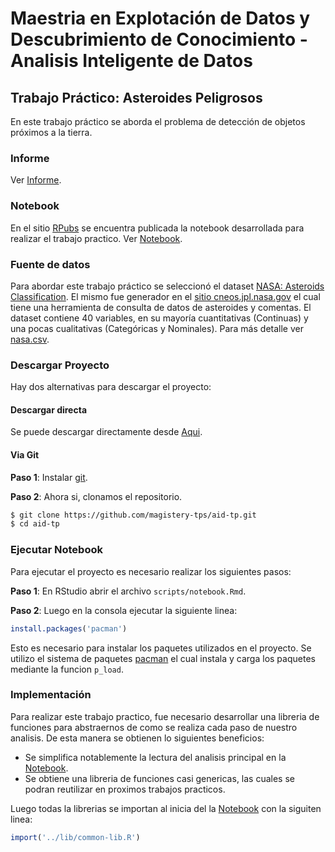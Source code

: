 # Maestria en Explotación de Datos y Descubrimiento de Conocimiento - Analisis Inteligente de Datos

## Trabajo Práctico: Asteroides Peligrosos

En este trabajo práctico se aborda el problema de detección de objetos próximos a la tierra.

### Informe

Ver [Informe](https://github.com/magistery-tps/aid-tp/blob/main/docs/Informe.pdf).

### Notebook

En el sitio [RPubs](https://rpubs.com/) se encuentra publicada la notebook desarrollada para realizar el trabajo practico. Ver [Notebook](https://rpubs.com/adrianmarino/aid-tp).

### Fuente de datos

Para abordar este trabajo práctico se seleccionó el dataset [NASA: Asteroids Classification](https://www.kaggle.com/shrutimehta/nasa-asteroids-classification). El mismo fue generador en el [sitio cneos.jpl.nasa.gov](https://cneos.jpl.nasa.gov/) el cual tiene una herramienta de consulta de datos de asteroides y comentas.  El dataset contiene 40 variables, en su mayoría cuantitativas (Continuas) y una pocas cualitativas (Categóricas y Nominales). Para más detalle ver [nasa.csv](https://github.com/magistery-tps/aid-tp/blob/main/datasets/nasa.csv).


### Descargar Proyecto

Hay dos alternativas para descargar el proyecto:

#### Descargar directa

Se puede descargar directamente desde [Aqui](https://github.com/magistery-tps/aid-tp/archive/refs/heads/main.zip). 

#### Via Git

**Paso 1**: Instalar [git](https://git-scm.com/downloads).

**Paso 2**:  Ahora si, clonamos el repositorio.

```bash
$ git clone https://github.com/magistery-tps/aid-tp.git
$ cd aid-tp
```

### Ejecutar Notebook

Para ejecutar el proyecto es necesario realizar los siguientes pasos:

**Paso 1**: En RStudio abrir el archivo `scripts/notebook.Rmd`.

**Paso 2**: Luego en la consola ejecutar la siguiente linea:

```R
install.packages('pacman')
```

Esto es necesario para instalar los paquetes utilizados en el proyecto. Se utilizo el sistema de paquetes [pacman](https://github.com/trinker/pacman)  el cual instala y carga los paquetes mediante la funcion `p_load`.


### Implementación

Para realizar este trabajo practico, fue necesario desarrollar una libreria de funciones para abstraernos de como se realiza cada paso de nuestro analisis. De esta manera se obtienen lo siguientes beneficios:

* Se simplifica notablemente la lectura del analisis principal en la [Notebook](https://rpubs.com/adrianmarino/aid-tp).
* Se obtiene una libreria de funciones casi genericas, las cuales se podran reutilizar en proximos trabajos practicos.

Luego todas la librerias se importan al inicia del la [Notebook](https://rpubs.com/adrianmarino/aid-tp) con la siguiten linea:

```R
import('../lib/common-lib.R')
```
